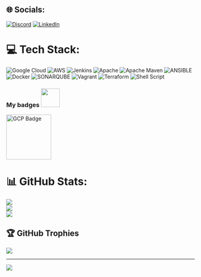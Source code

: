 
## 🌐 Socials:
[![Discord](https://img.shields.io/badge/Discord-%237289DA.svg?logo=discord&logoColor=white)](https://discord.gg/1110959913309577329) [![LinkedIn](https://img.shields.io/badge/LinkedIn-%230077B5.svg?logo=linkedin&logoColor=white)](https://linkedin.com/in/nireshprabu) 

# 💻 Tech Stack:
![Google Cloud](https://img.shields.io/badge/GoogleCloud-%234285F4.svg?style=for-the-badge&logo=google-cloud&logoColor=white) ![AWS](https://img.shields.io/badge/AWS-%23FF9900.svg?style=for-the-badge&logo=amazon-aws&logoColor=white) ![Jenkins](https://img.shields.io/badge/jenkins-%232C5263.svg?style=for-the-badge&logo=jenkins&logoColor=white) ![Apache](https://img.shields.io/badge/apache-%23D42029.svg?style=for-the-badge&logo=apache&logoColor=white) ![Apache Maven](https://img.shields.io/badge/Apache%20Maven-C71A36?style=for-the-badge&logo=Apache%20Maven&logoColor=white) ![ANSIBLE](https://img.shields.io/badge/ansible-%231A1918.svg?style=for-the-badge&logo=ansible&logoColor=white) ![Docker](https://img.shields.io/badge/docker-%230db7ed.svg?style=for-the-badge&logo=docker&logoColor=white) ![SONARQUBE](https://img.shields.io/badge/sonarqube-4E9BCD.svg?style=for-the-badge&logo=sonarqube&logoColor=white&color=%234E9BCD) ![Vagrant](https://img.shields.io/badge/vagrant-%231563FF.svg?style=for-the-badge&logo=vagrant&logoColor=white) ![Terraform](https://img.shields.io/badge/terraform-%235835CC.svg?style=for-the-badge&logo=terraform&logoColor=white) ![Shell Script](https://img.shields.io/badge/shell_script-%23121011.svg?style=for-the-badge&logo=gnu-bash&logoColor=white)

<h3 align="left"> My badges <img src = "https://media.giphy.com/media/3orifgYbnsq43eFsdO/giphy.gif" width="50"> </h3>

<img src="https://api.accredible.com/v1/frontend/credential_website_embed_image/badge/87363294" alt="GCP Badge" width="120"/>

# 📊 GitHub Stats:
![](https://github-readme-stats.vercel.app/api?username=nir3shprabu&theme=dracula&hide_border=false&include_all_commits=false&count_private=true)<br/>
![](https://github-readme-streak-stats.herokuapp.com/?user=nir3shprabu&theme=dracula&hide_border=false)<br/>
![](https://github-readme-stats.vercel.app/api/top-langs/?username=nir3shprabu&theme=dracula&hide_border=false&include_all_commits=false&count_private=true&layout=compact)

## 🏆 GitHub Trophies
![](https://github-profile-trophy.vercel.app/?username=nir3shprabu&theme=radical&no-frame=false&no-bg=true&margin-w=4)

---
[![](https://visitcount.itsvg.in/api?id=nir3shprabu&icon=6&color=10)](https://visitcount.itsvg.in)

<!-- Proudly created with GPRM ( https://gprm.itsvg.in ) -->
